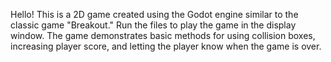 Hello! This is a 2D game created using the Godot engine similar to the classic game "Breakout." Run the files to play the game in the display window. The game demonstrates basic methods for using collision boxes, increasing player score, and letting the player know when the game is over.
